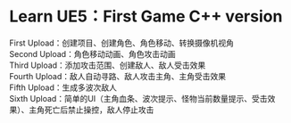Learn UE5：First Game C++ version
=======================
First Upload：创建项目、创建角色、角色移动、转换摄像机视角  
Second Upload：角色移动动画、角色攻击动画  
Third Upload：添加攻击范围、创建敌人、敌人受击效果  
Fourth Upload：敌人自动寻路、敌人攻击主角、主角受击效果  
Fifth Upload：生成多波次敌人  
Sixth Upload：简单的UI（主角血条、波次提示、怪物当前数量提示、受击效果）、主角死亡后禁止操控，敌人停止攻击  


